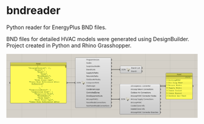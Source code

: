 # bndreader
Python reader for EnergyPlus BND files.  


BND files for detailed HVAC models were generated using DesignBuilder.  
Project created in Python and Rhino Grasshopper.


![BND JSON scheme](https://github.com/Tokarzewski/bndreader/blob/main/bnd_json_structure.png)
